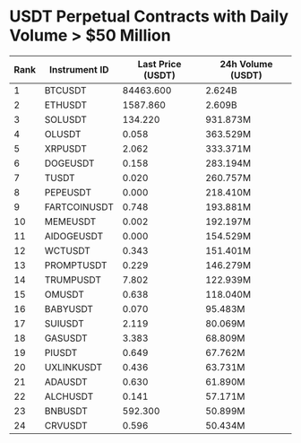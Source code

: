 # USDT Perpetual Contracts with Daily Volume > $50 Million

| Rank | Instrument ID | Last Price (USDT) | 24h Volume (USDT) |
|------|---------------|-------------------|-------------------|
| 1 | BTCUSDT | 84463.600 | 2.624B |
| 2 | ETHUSDT | 1587.860 | 2.609B |
| 3 | SOLUSDT | 134.220 | 931.873M |
| 4 | OLUSDT | 0.058 | 363.529M |
| 5 | XRPUSDT | 2.062 | 333.371M |
| 6 | DOGEUSDT | 0.158 | 283.194M |
| 7 | TUSDT | 0.020 | 260.757M |
| 8 | PEPEUSDT | 0.000 | 218.410M |
| 9 | FARTCOINUSDT | 0.748 | 193.881M |
| 10 | MEMEUSDT | 0.002 | 192.197M |
| 11 | AIDOGEUSDT | 0.000 | 154.529M |
| 12 | WCTUSDT | 0.343 | 151.401M |
| 13 | PROMPTUSDT | 0.229 | 146.279M |
| 14 | TRUMPUSDT | 7.802 | 122.939M |
| 15 | OMUSDT | 0.638 | 118.040M |
| 16 | BABYUSDT | 0.070 | 95.483M |
| 17 | SUIUSDT | 2.119 | 80.069M |
| 18 | GASUSDT | 3.383 | 68.809M |
| 19 | PIUSDT | 0.649 | 67.762M |
| 20 | UXLINKUSDT | 0.436 | 63.731M |
| 21 | ADAUSDT | 0.630 | 61.890M |
| 22 | ALCHUSDT | 0.141 | 57.171M |
| 23 | BNBUSDT | 592.300 | 50.899M |
| 24 | CRVUSDT | 0.596 | 50.434M |
